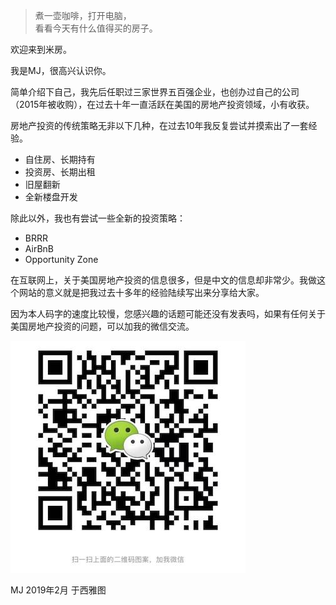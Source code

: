 > 煮一壶咖啡，打开电脑，  
> 看看今天有什么值得买的房子。

欢迎来到米房。

我是MJ，很高兴认识你。

简单介绍下自己，我先后任职过三家世界五百强企业，也创办过自己的公司（2015年被收购），在过去十年一直活跃在美国的房地产投资领域，小有收获。

房地产投资的传统策略无非以下几种，在过去10年我反复尝试并摸索出了一套经验。
* 自住房、长期持有
* 投资房、长期出租
* 旧屋翻新
* 全新楼盘开发

除此以外，我也有尝试一些全新的投资策略：
* BRRR
* AirBnB
* Opportunity Zone

在互联网上，关于美国房地产投资的信息很多，但是中文的信息却非常少。我做这个网站的意义就是把我过去十多年的经验陆续写出来分享给大家。

因为本人码字的速度比较慢，您感兴趣的话题可能还没有发表吗，如果有任何关于美国房地产投资的问题，可以加我的微信交流。

![Image of Wechat](/img/wechat.jpeg)

MJ
2019年2月 于西雅图
